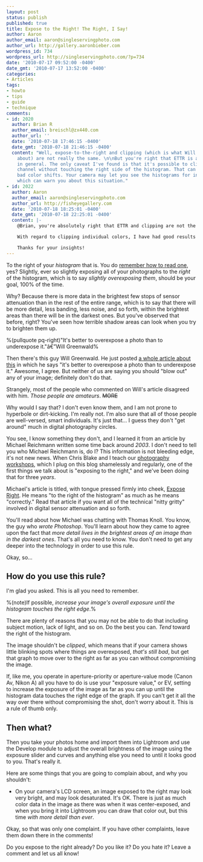 ```yaml
---
layout: post
status: publish
published: true
title: Expose to the Right! The Right, I Say!
author: Aaron
author_email: aaron@singleservingphoto.com
author_url: http://gallery.aaronbieber.com
wordpress_id: 734
wordpress_url: http://singleservingphoto.com/?p=734
date: '2010-07-17 09:52:00 -0400'
date_gmt: '2010-07-17 13:52:00 -0400'
categories:
- Articles
tags:
- howto
- tips
- guide
- technique
comments:
- id: 2020
  author: Brian R
  author_email: breischl@zx440.com
  author_url: ''
  date: '2010-07-18 17:46:15 -0400'
  date_gmt: '2010-07-18 21:46:15 -0400'
  content: "Well, expose-to-the-right and clipping (which is what Will is talking
    about) are not really the same. \n\nBut you're right that ETTR is a good idea
    in general. The only caveat I've found is that it's possible to clip one color
    channel without touching the right side of the histogram. That can give you some
    bad color shifts. Your camera may let you see the histograms for individual channels,
    which can warn you about this situation."
- id: 2022
  author: Aaron
  author_email: aaron@singleservingphoto.com
  author_url: http://fisheyegallery.com
  date: '2010-07-18 18:25:01 -0400'
  date_gmt: '2010-07-18 22:25:01 -0400'
  content: |-
    @Brian, you're absolutely right that ETTR and clipping are not the same thing. I wanted to be careful not to give the impression that actually overexposing is a good idea (in terms of losing data, or clipping), though exposing toward the right is.

    With regard to clipping individual colors, I have had good results clipping the red channel in sunset shots in the past, although your mileage may vary. As you say, if your camera offers an RGB histogram view and you are concerned with that possibility, it's a good idea to use it.

    Thanks for your insights!
---
```

To the right of your _histogram_ that is. You do
[remember how to read one](/articles/2007/06/03/histograms-huh/),
yes?  Slightly, ever so slightly exposing all of your photographs to the _right_
of the histogram, which is to say _slightly overexposing them_, should be your
goal, 100% of the time.

Why? Because there is more data in the brightest few stops of sensor
attenuation than in the rest of the entire range, which is to say that
there will be more detail, less banding, less noise, and so forth,
within the brightest areas than there will be in the darkest ones. But
you've observed that before, right? You've seen how terrible shadow
areas can look when you try to brighten them up.

%(pullquote pq-right)"It's better to overexpose a photo than to
underexpose it."â€”Will Greenwald%

Then there's this guy Will Greenwald. He just posted
[a whole article about this](http://www.tested.com/news/underexposed-vs-overexposed-photos-which-is-worse/558/)
in which he says "it's better to overexpose a photo than to underexpose
it." Awesome, I agree. But neither of us are saying you should "blow
out" any of your image; definitely don't do that.

Strangely, most of the people who commented on Will's article disagreed
with him. _Those people are amateurs_. ~~MORE~~

Why would I say that? I don't even know them, and I am not prone to
hyperbole or dirt-kicking. I'm really not. I'm also sure that all of
those people are well-versed, smart individuals. It's just that... I
guess they don't "get around" much in digital photography circles.

You see, I know something they don't, and I learned it from an article
by Michael Reichmann written some time back around _2003_. I don't
need to tell you who Michael Reichmann is, do I? This information is not
bleeding edge, it's not new news. When Chris Blake and I teach our
[photography workshops](http://artphotoworkshops.com), which I plug on
this blog shamelessly and regularly, one of the first things we talk
about is "exposing to the right," and we've been doing that for three
_years_.

Michael's article is titled, with tongue pressed firmly into cheek,
[Expose Right](http://www.luminous-landscape.com/tutorials/expose-right.shtml).
He means "to the right of the histogram" as much as he means
"correctly." Read that article if you want all of the technical "nitty
gritty" involved in digital sensor attenuation and so forth.

You'll read about how Michael was chatting with Thomas Knoll. You know,
the guy who _wrote Photoshop_. You'll learn about how they came to
agree upon the fact that _more detail lives in the brightest areas of
an image than in the darkest ones_. That's all you need to know. You
don't need to get any deeper into the technology in order to use this
rule.

Okay, so...

## How do you use this rule?

I'm glad you asked. This is all you need to remember.

%(note)If possible, *increase your image's overall exposure until _the
histogram touches the right edge_*.%

There are plenty of reasons that you may not be able to do that
including subject motion, lack of light, and so on. Do the best you can.
_Tend_ toward the right of the histogram.

The image shouldn't be _clipped_, which means that if your camera
shows little blinking spots where things are overexposed, _that's still
bad_, but get that graph to move over to the right as far as you can
without compromising the image.

If, like me, you operate in aperture-priority or aperture-value mode
(Canon Av, Nikon A) all you have to do is use your "exposure value," or
EV, setting to increase the exposure of the image as far as you can up
until the histogram data touches the right edge of the graph. If you
can't get it all the way over there without compromising the shot, don't
worry about it. This is a rule of thumb only.

## Then what?

Then you take your photos home and import them into Lightroom and use
the Develop module to adjust the overall brightness of the image using
the exposure slider and curves and anything else you need to until it
looks good to you. That's really it.

Here are some things that you are going to complain about, and why you
shouldn't:

* On your camera's LCD screen, an image exposed to the right may look
very bright, and may look desaturated. It's OK. There is just as much
color data in the image as there was when it was center-exposed, and
when you bring it into Lightroom you can draw that color out, but this
time _with more detail than ever_.

Okay, so that was only one complaint. If you have other complaints,
leave them down there in the comments!

Do you expose to the right already? Do you like it? Do you hate it?
Leave a comment and let us all know!
